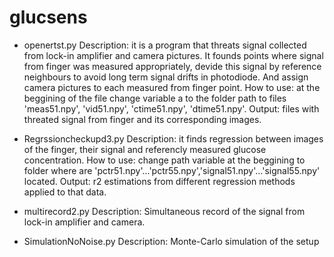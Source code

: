 # glucsens
- openertst.py 
Description: it is a program that threats signal collected from lock-in amplifier and camera pictures. 
It founds points where signal from finger was measured appropriately, devide this signal by reference neighbours to avoid long term signal drifts in photodiode.
And assign camera pictures to each measured from finger point.
How to use: at the beggining of the file change variable a to the folder path to files 'meas51.npy', 'vid51.npy', 'ctime51.npy', 'dtime51.npy'.
Output: files with threated signal from finger and its corresponding images.

- Regrssioncheckupd3.py
Description: it finds regression between images of the finger, their signal and referencly measured glucose concentration.
How to use: change path variable at the beggining to folder where are 'pctr51.npy'...'pctr55.npy','signal51.npy'...'signal55.npy' located.
Output: r2 estimations from different regression methods applied to that data.

- multirecord2.py
Description: Simultaneous record of the signal from lock-in amplifier and camera.

- SimulationNoNoise.py
Description: Monte-Carlo simulation of the setup
